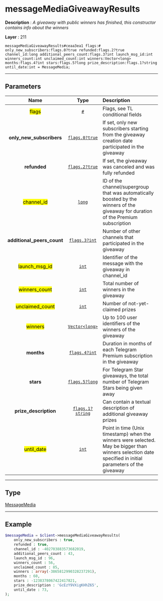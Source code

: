 # messageMediaGiveawayResults

**Description** : *A giveaway with public winners has finished, this constructor contains info about the winners*

**Layer** : 211

```tl
messageMediaGiveawayResults#ceaa3ea1 flags:# only_new_subscribers:flags.0?true refunded:flags.2?true channel_id:long additional_peers_count:flags.3?int launch_msg_id:int winners_count:int unclaimed_count:int winners:Vector<long> months:flags.4?int stars:flags.5?long prize_description:flags.1?string until_date:int = MessageMedia;
```

---

## Parameters

| Name | Type | Description |
| :---: | :---: | :--- |
| <mark>flags</mark> | [`#`](type/#) | Flags, see TL conditional fields |
| **only_new_subscribers** | [`flags.0?true`](type/true) | If set, only new subscribers starting from the giveaway creation date participated in the giveaway |
| **refunded** | [`flags.2?true`](type/true) | If set, the giveaway was canceled and was fully refunded |
| <mark>channel_id</mark> | [`long`](type/long) | ID of the channel/supergroup that was automatically boosted by the winners of the giveaway for duration of the Premium subscription |
| **additional_peers_count** | [`flags.3?int`](type/int) | Number of other channels that participated in the giveaway |
| <mark>launch_msg_id</mark> | [`int`](type/int) | Identifier of the message with the giveaway in channel_id |
| <mark>winners_count</mark> | [`int`](type/int) | Total number of winners in the giveaway |
| <mark>unclaimed_count</mark> | [`int`](type/int) | Number of not-yet-claimed prizes |
| <mark>winners</mark> | [`Vector<long>`](type/long) | Up to 100 user identifiers of the winners of the giveaway |
| **months** | [`flags.4?int`](type/int) | Duration in months of each Telegram Premium subscription in the giveaway |
| **stars** | [`flags.5?long`](type/long) | For Telegram Star giveaways, the total number of Telegram Stars being given away |
| **prize_description** | [`flags.1?string`](type/string) | Can contain a textual description of additional giveaway prizes |
| <mark>until_date</mark> | [`int`](type/int) | Point in time (Unix timestamp) when the winners were selected. May be bigger than winners selection date specified in initial parameters of the giveaway |

---

## Type

[MessageMedia](type/MessageMedia)

---

## Example

```php
$messageMedia = $client->messageMediaGiveawayResults(
	only_new_subscribers : true,
	refunded : true,
	channel_id : -402703883573682019,
	additional_peers_count : 43,
	launch_msg_id : 96,
	winners_count : 56,
	unclaimed_count : 85,
	winners : array(-3865812990328237291),
	months : 60,
	stars : -1238378067422417821,
	prize_description : 'GcEzY9VXigKHhZ65',
	until_date : 73,
);
```